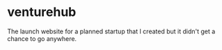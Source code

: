 # venturehub

The launch website for a planned startup that I created but it didn't get a chance to go anywhere.
